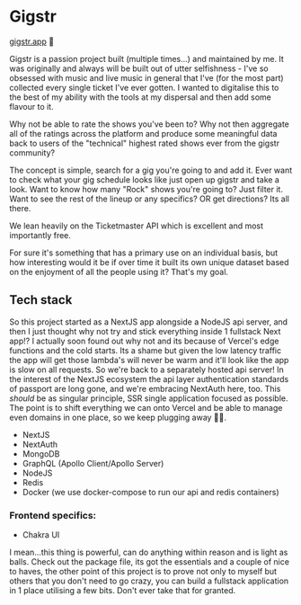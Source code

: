 # Gigstr
[gigstr.app](https://gigstr.app) 🎵

Gigstr is a passion project built (multiple times...) and maintained by me. It was originally and always will be built out of utter selfishness - I've so obsessed with music and live music in general that I've (for the most part) collected every single ticket I've ever gotten. I wanted to digitalise this to the best of my ability with the tools at my dispersal and then add some flavour to it.

Why not be able to rate the shows you've been to? Why not then aggregate all of the ratings across the platform and produce some meaningful data back to users of the "technical" highest rated shows ever from the gigstr community?

The concept is simple, search for a gig you're going to and add it. Ever want to check what your gig schedule looks like just open up gigstr and take a look. Want to know how many "Rock" shows you're going to? Just filter it. Want to see the rest of the lineup or any specifics? OR get directions? Its all there.

We lean heavily on the Ticketmaster API which is excellent and most importantly free.

For sure it's something that has a primary use on an individual basis, but how interesting would it be if over time it built its own unique dataset based on the enjoyment of all the people using it? That's my goal.

## Tech stack

So this project started as a NextJS app alongside a NodeJS api server, and then I just thought why not try and stick everything inside 1 fullstack Next app!? I actually soon found out why not and its because of Vercel's edge functions and the cold starts. Its a shame but given the low latency traffic the app will get those lambda's will never be warm and it'll look like the app is slow on all requests. So we're back to a separately hosted api server! In the interest of the NextJS ecosystem the api layer authentication standards of passport are long gone, and we're embracing NextAuth here, too. This *should* be as singular principle, SSR single application focused as possible. The point is to shift everything we can onto Vercel and be able to manage even domains in one place, so we keep plugging away 💪🏼.

- NextJS
- NextAuth
- MongoDB
- GraphQL (Apollo Client/Apollo Server)
- NodeJS
- Redis
- Docker (we use docker-compose to run our api and redis containers)

### Frontend specifics:
- Chakra UI


I mean...this thing is powerful, can do anything within reason and is light as balls. Check out the package file, its got the essentials and a couple of nice to haves, the other point of this project is to prove not only to myself but others that you don't need to go crazy, you can build a fullstack application in 1 place utilising a few bits. Don't ever take that for granted.